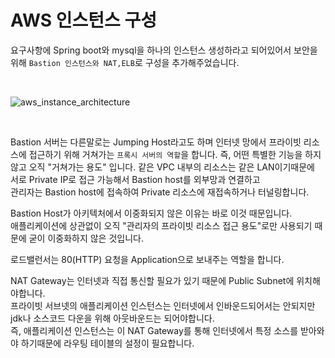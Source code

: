 # AWS 인스턴스 구성

요구사항에 Spring boot와 mysql을 하나의 인스턴스 생성하라고 되어있어서 보안을 위해 ```Bastion 인스턴스와 NAT,ELB```로 구성을 추가해주었습니다.

<br/>

![aws_instance_architecture](https://user-images.githubusercontent.com/86910955/162560191-5eed8f39-b5f3-4aa6-8d70-da7d131dbe10.png)

<br/>

Bastion 서버는 다른말로는 Jumping Host라고도 하며 인터넷 망에서 프라이빗 리소스에 접근하기 위해 거쳐가는 ```프록시 서버의 역할```을 합니다.
즉, 어떤 특별한 기능을 하지 않고 오직 "거쳐가는 용도" 입니다. 같은 VPC 내부의 리소스는 같은 LAN이기때문에<br/>
서로 Private IP로 접근 가능해서 Bastion host를 외부망과 연결하고<br/>
관리자는 Bastion host에 접속하여 Private 리소스에 재접속하거나 터널링합니다.

Bastion Host가 아키텍처에서 이중화되지 않은 이유는 바로 이것 때문입니다.<br/>
애플리케이션에 상관없이 오직 "관리자의 프라이빗 리소스 접근 용도"로만 사용되기 때문에 굳이 이중화하지 않은 것입니다.<br/>

로드밸런서는 80(HTTP) 요청을 Application으로 보내주는 역할을 합니다.<br/>

NAT Gateway는 인터넷과 직접 통신할 필요가 있기 때문에 Public Subnet에 위치해야합니다.<br/>
프라이빗 서브넷의 애플리케이션 인스턴스는 인터넷에서 인바운드되어서는 안되지만 jdk나 소스코드 다운을 위해 아웃바운드는 되어야합니다.<br/>
즉, 애플리케이션 인스턴스는 이 NAT Gateway를 통해 인터넷에서 특정 소스를 받아와야 하기때문에 라우팅 테이블의 설정이 필요합니다.<br/>
